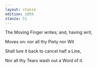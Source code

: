 ```yaml
---
layout: stanza
edition: 1859
stanza: 51
---
```


The Moving Finger writes; and, having writ,

Moves on: nor all thy Piety nor Wit

⁠Shall lure it back to cancel half a Line,

Nor all thy Tears wash out a Word of it.